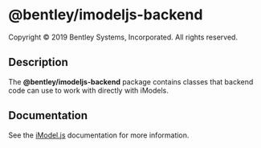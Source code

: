 # @bentley/imodeljs-backend

Copyright © 2019 Bentley Systems, Incorporated. All rights reserved.

## Description

The __@bentley/imodeljs-backend__ package contains classes that backend code can use to work with directly with iModels.

## Documentation

See the [iModel.js](https://www.imodeljs.org) documentation for more information.

